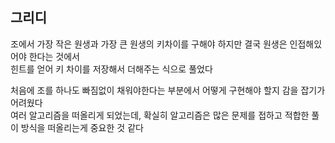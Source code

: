 ## 그리디


조에서 가장 작은 원생과 가장 큰 원생의 키차이를 구해야 하지만 결국 원생은 인접해있어야 한다는 것에서<br>
힌트를 얻어 키 차이를 저장해서 더해주는 식으로 풀었다

처음에 조를 하나도 빠짐없이 채워야한다는 부분에서 어떻게 구현해야 할지 감을 잡기가 어려웠다<br>
여러 알고리즘을 떠올리게 되었는데, 확실히 알고리즘은 많은 문제를 접하고 적합한 풀이 방식을 떠올리는게 중요한 것 같다

